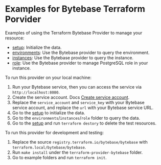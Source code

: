 # Examples for Bytebase Terraform Porvider

Examples of using the Terraform Bytebase Provider to manage your resource:

- [setup](./setup): Initialize the data.
- [environments](./environments): Use the Bytebase provider to query the environment.
- [instances](./instances): Use the Bytebase provider to query the instance.
- [role](./role): Use the  Bytebase provider to manage PostgreSQL role in your instance.

To run this provider on your local machine:

1. Run your Bytebase service, then you can access the service via `http://localhost:8080`.
2. Create the service account. Docs [Create service account](https://www.bytebase.com/docs/get-started/terraform#create-service-account).
3. Replace the `service_account` and `service_key` with your Bytebase service account, and replace the `url` with your Bytebase service URL.
4. Go to the [setup](./setup) to initialize the data.
5. Go to the `environments`/`instances`/`role` folder to query the data.
6. Go to the [setup](./setup) and run `terraform destory` to delete the test resources.

To run this provider for development and testing:

1. Replace the source `registry.terraform.io/bytebase/bytebase` with `terraform.local/bytebase/bytebase`.
2. Run `make install` under the `terraform-provider-bytebase` folder.
3. Go to example folders and run `terraform init`.
